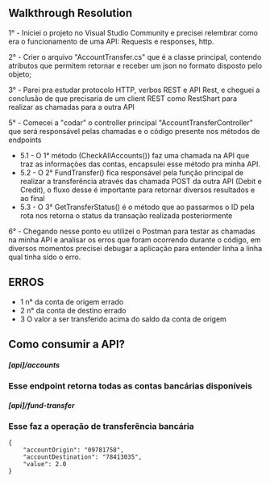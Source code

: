 
<h2>Walkthrough Resolution</h2>



1° - Iniciei o projeto no Visual Studio Community e precisei relembrar como era o funcionamento de uma API: Requests e responses, http.

2° - Crier o arquivo "AccountTransfer.cs" que é a classe principal, contendo atributos que permitem retornar e receber um json no formato disposto pelo objeto;

3° - Parei pra estudar protocolo HTTP, verbos REST e API Rest, e cheguei a conclusão de que precisaria de um client REST como RestShart para realizar as chamadas para a outra API

5° - Comecei a "codar" o controller principal "AccountTransferController" que será responsável pelas chamadas e o código presente nos métodos de endpoints
* 5.1 - O 1° método (CheckAllAccounts()) faz uma chamada na API que traz as informações das contas, encapsulei esse método pra minha API.
* 5.2 - O 2° FundTransfer() fica responsável pela função principal de realizar a transferência através das chamada POST da outra API (Debit e Credit), o fluxo desse é importante para retornar diversos resultados e ao final
* 5.3 - O 3° GetTransferStatus() é o método que ao passarmos o ID pela rota nos retorna o status da transação realizada posteriormente

6° - Chegando nesse ponto eu utilizei o Postman para testar as chamadas na minha API e analisar os erros que foram ocorrendo durante o código, em diversos momentos precisei debugar a aplicação para entender linha a linha qual tinha sido o erro.



<h2>ERROS</h2>


- 1 n° da conta de origem errado
- 2 n° da conta de destino errado
- 3 O valor a ser transferido acima do saldo da conta de origem


<h2>Como consumir a API?</h2>

<h5>[api]/accounts</h5>
<h3>Esse endpoint retorna todas as contas bancárias disponíveis</h3>


<h5>[api]/fund-transfer</h5>
<h3>Esse faz a operação de transferência bancária </h3>

```
{
    "accountOrigin": "09781758",
    "accountDestination": "78413035",
    "value": 2.0
}
```

